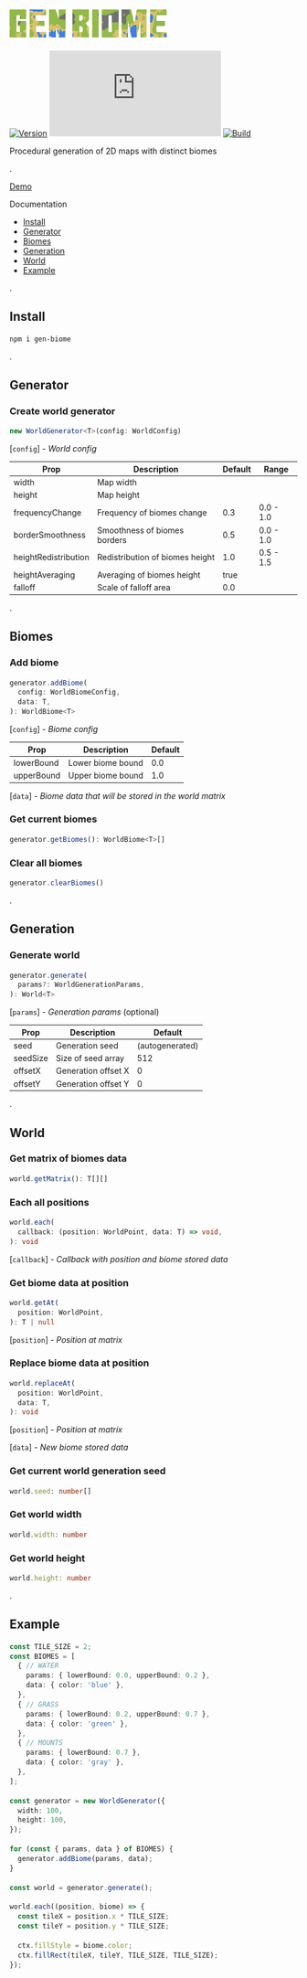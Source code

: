 ## ![Gen Biome](./docs/logotype-s.png)
[![Version](https://badgen.net/npm/v/gen-biome)](https://npmjs.com/package/gen-biome)
[![Small size](https://img.badgesize.io/neki-dev/gen-biome/master/dist/index.js)](https://github.com/neki-dev/gen-biome/blob/master/dist/index.js)
[![Build](https://github.com/neki-dev/gen-biome/actions/workflows/deploy.yml/badge.svg)](https://github.com/neki-dev/gen-biome/actions/workflows/deploy.yml)

Procedural generation of 2D maps with distinct biomes

.

[Demo](https://gen-biome.neki.guru/)

Documentation

* [Install](https://github.com/neki-dev/gen-biome?tab=readme-ov-file#install)
* [Generator](https://github.com/neki-dev/gen-biome?tab=readme-ov-file#generator)
* [Biomes](https://github.com/neki-dev/gen-biome?tab=readme-ov-file#biomes)
* [Generation](https://github.com/neki-dev/gen-biome?tab=readme-ov-file#generation)
* [World](https://github.com/neki-dev/gen-biome?tab=readme-ov-file#world)
* [Example](https://github.com/neki-dev/gen-biome?tab=readme-ov-file#example)

.

## Install

```sh
npm i gen-biome
```

.

## Generator
### Create world generator
```ts
new WorldGenerator<T>(config: WorldConfig)
```
[`config`] - _World config_

| Prop | Description | Default | Range |
| ---- | ----------- | ------- | ----- |
| width | Map width |  |  |
| height | Map height |  |  |
| frequencyChange | Frequency of biomes change | 0.3 | 0.0 - 1.0 |
| borderSmoothness | Smoothness of biomes borders | 0.5 | 0.0 - 1.0 |
| heightRedistribution | Redistribution of biomes height | 1.0 | 0.5 - 1.5 |
| heightAveraging | Averaging of biomes height | true |  |
| falloff | Scale of falloff area | 0.0 |  |

.

## Biomes
### Add biome
```ts
generator.addBiome(
  config: WorldBiomeConfig, 
  data: T,
): WorldBiome<T>
```
[`config`] - _Biome config_
 
| Prop | Description | Default |
| ---- | ----------- | ------- | 
| lowerBound | Lower biome bound | 0.0 |
| upperBound | Upper biome bound | 1.0 |

[`data`] - _Biome data that will be stored in the world matrix_

### Get current biomes
```ts
generator.getBiomes(): WorldBiome<T>[]
```

### Clear all biomes
```ts
generator.clearBiomes()
```

.

## Generation
### Generate world
```ts
generator.generate(
  params?: WorldGenerationParams,
): World<T>
```
[`params`] - _Generation params_ (optional)
 
| Prop | Description | Default |
| ---- | ----------- | ------- | 
| seed | Generation seed | (autogenerated) |
| seedSize | Size of seed array | 512 |
| offsetX | Generation offset X | 0 |
| offsetY | Generation offset Y | 0 |

.

## World
### Get matrix of biomes data
```ts
world.getMatrix(): T[][]
```

### Each all positions
```ts
world.each(
  callback: (position: WorldPoint, data: T) => void,
): void
```
[`callback`] - _Callback with position and biome stored data_

### Get biome data at position
```ts
world.getAt(
  position: WorldPoint,
): T | null
```
[`position`] - _Position at matrix_

### Replace biome data at position
```ts
world.replaceAt(
  position: WorldPoint, 
  data: T,
): void
```
[`position`] - _Position at matrix_

[`data`] - _New biome stored data_

### Get current world generation seed
```ts
world.seed: number[]
```

### Get world width
```ts
world.width: number
```

### Get world height
```ts
world.height: number
```

.

## Example

```ts
const TILE_SIZE = 2;
const BIOMES = [
  { // WATER
    params: { lowerBound: 0.0, upperBound: 0.2 },
    data: { color: 'blue' },
  },
  { // GRASS
    params: { lowerBound: 0.2, upperBound: 0.7 },
    data: { color: 'green' },
  },
  { // MOUNTS
    params: { lowerBound: 0.7 },
    data: { color: 'gray' },
  },
];

const generator = new WorldGenerator({
  width: 100,
  height: 100,
});

for (const { params, data } of BIOMES) {
  generator.addBiome(params, data);
}

const world = generator.generate();

world.each((position, biome) => {
  const tileX = position.x * TILE_SIZE;
  const tileY = position.y * TILE_SIZE;

  ctx.fillStyle = biome.color;
  ctx.fillRect(tileX, tileY, TILE_SIZE, TILE_SIZE);
});
```